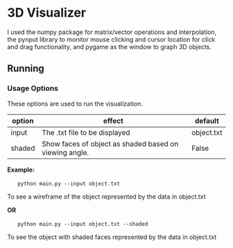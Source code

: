 # 3D Visualizer

I used the numpy package for matrix/vector operations and interpolation, the pynput library to monitor mouse clicking and cursor location for click and drag functionality, and pygame as the window to graph 3D objects. 

## Running

### Usage Options

These options are used to run the visualization.

| option | effect | default |
| ----   |  ----- |  ----- |
| input | The .txt file to be displayed | object.txt |
| shaded | Show faces of object as shaded based on viewing angle. | False |

**Example:**

&nbsp;&nbsp;&nbsp;&nbsp;&nbsp;&nbsp;```python main.py --input object.txt```

To see a wireframe of the object represented by the data in object.txt

**OR**

&nbsp;&nbsp;&nbsp;&nbsp;&nbsp;&nbsp;```python main.py --input object.txt --shaded```

To see the object with shaded faces represented by the data in object.txt


